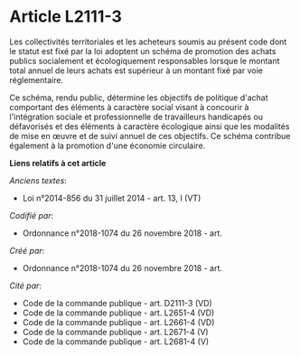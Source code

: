 # Article L2111-3

Les collectivités territoriales et les acheteurs soumis au présent code dont le statut est fixé par la loi adoptent un schéma
de promotion des achats publics socialement et écologiquement responsables lorsque le montant total annuel de leurs achats
est supérieur à un montant fixé par voie réglementaire.

Ce schéma, rendu public, détermine les objectifs de politique d'achat comportant des éléments à caractère social visant à
concourir à l'intégration sociale et professionnelle de travailleurs handicapés ou défavorisés et des éléments à caractère
écologique ainsi que les modalités de mise en œuvre et de suivi annuel de ces objectifs. Ce schéma contribue également à la
promotion d'une économie circulaire.

**Liens relatifs à cet article**

_Anciens textes_:

  - Loi n°2014-856 du 31 juillet 2014 - art. 13, I (VT)

_Codifié par_:

  - Ordonnance n°2018-1074 du 26 novembre 2018 - art.

_Créé par_:

  - Ordonnance n°2018-1074 du 26 novembre 2018 - art.

_Cité par_:

  - Code de la commande publique - art. D2111-3 (VD)
  - Code de la commande publique - art. L2651-4 (VD)
  - Code de la commande publique - art. L2661-4 (VD)
  - Code de la commande publique - art. L2671-4 (V)
  - Code de la commande publique - art. L2681-4 (V)
